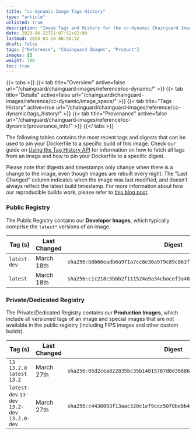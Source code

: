 ```yaml
---
title: "cc-dynamic Image Tags History"
type: "article"
unlisted: true
description: "Image Tags and History for the cc-dynamic Chainguard Image"
date: 2023-06-22T11:07:52+02:00
lastmod: 2024-03-28 00:50:32
draft: false
tags: ["Reference", "Chainguard Images", "Product"]
images: []
weight: 700
toc: true
---
```


{{< tabs >}}
{{< tab title="Overview" active=false url="/chainguard/chainguard-images/reference/cc-dynamic/" >}}
{{< tab title="Details" active=false url="/chainguard/chainguard-images/reference/cc-dynamic/image_specs/" >}}
{{< tab title="Tags History" active=true url="/chainguard/chainguard-images/reference/cc-dynamic/tags_history/" >}}
{{< tab title="Provenance" active=false url="/chainguard/chainguard-images/reference/cc-dynamic/provenance_info/" >}}
{{</ tabs >}}

The following tables contains the most recent tags and digests that can be used to pin your Dockerfile to a specific build of this image. Check our guide on [Using the Tag History API](/chainguard/chainguard-images/using-the-tag-history-api/) for information on how to fetch all tags from an image and how to pin your Dockerfile to a specific digest.

Please note that digests and timestamps only change when there is a change to the image, even though images are rebuilt every night. The "Last Changed" column indicates when the image was last modified, and doesn't always reflect the latest build timestamp. For more information about how our reproducible builds work, please refer to [this blog post](https://www.chainguard.dev/unchained/reproducing-chainguards-reproducible-image-builds).

### Public Registry
The Public Registry contains our **Developer Images**, which typically comprise the `latest*` versions of an image.

| Tag (s)       | Last Changed | Digest                                                                    |
|---------------|--------------|---------------------------------------------------------------------------|
|  `latest-dev` | March 18th   | `sha256:b0b66eadb6a971a7cc8e30a979c89c863f6a70c3b1be6ac3aa51d2a04c68b332` |
|  `latest`     | March 18th   | `sha256:c1c218c5bbb2f111524a9a34cbacef3a4875bf7e34afb11d132d89d99a7a5299` |


### Private/Dedicated Registry
The Private/Dedicated Registry contains our **Production Images**, which include all versioned tags of an image and special images that are not available in the public registry (including FIPS images and other custom builds).

| Tag (s)                                        | Last Changed | Digest                                                                    |
|------------------------------------------------|--------------|---------------------------------------------------------------------------|
|  `13` `13.2.0` `latest` `13.2`                 | March 27th   | `sha256:05d2cea822835bc35b14815787d8d36886843e0b2aec3fa4b3532fadbcf30076` |
|  `latest-dev` `13-dev` `13.2-dev` `13.2.0-dev` | March 27th   | `sha256:c4430093f13aac320c1ef9ccc50f0be8b48a59ac903166708d201fe4f076a755` |

